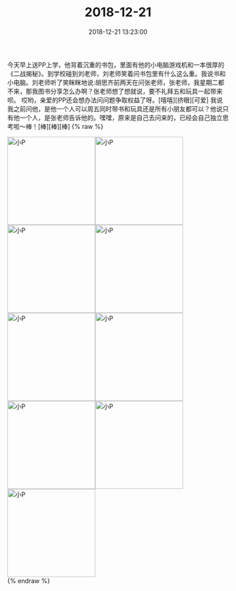 ﻿---
title: "2018-12-21"
date: 2018-12-21 13:23:00
tags: 文字
categories: 妈妈
---
今天早上送PP上学，他背着沉重的书包，里面有他的小电脑游戏机和一本很厚的《二战揭秘》。到学校碰到刘老师，刘老师笑着问书包里有什么这么重。我说书和小电脑。刘老师听了笑眯眯地说:胡思齐前两天在问张老师，张老师，我星期二都不来，那我图书分享怎么办啊？张老师想了想就说，要不礼拜五和玩具一起带来呗。
哎哟，亲爱的PP还会想办法问问题争取权益了呀。[嘻嘻][挤眼][可爱]
我说我之前问他，是他一个人可以周五同时带书和玩具还是所有小朋友都可以？他说只有他一个人，是张老师告诉他的。嘿嘿，原来是自己去问来的，已经会自己独立思考啦～棒！[棒][棒][棒]
{% raw %}
<div style="width:500 px">
<div style="float:left; width:100 px"><img src="/images/微信图片_20190213162030.jpg" width="200" alt="小P"></div>
<div style="float:left; width:100 px"><img src="/images/微信图片_20190213162035.jpg" width="200" alt="小P"></div>
<div style="float:left; width:100 px"><img src="/images/微信图片_20190213162041.jpg" width="200" alt="小P"></div>
<div style="float:left; width:100 px"><img src="/images/微信图片_20190213162047.jpg" width="200" alt="小P"></div>
<div style="float:left; width:100 px"><img src="/images/微信图片_20190213162052.jpg" width="200" alt="小P"></div>
<div style="float:left; width:100 px"><img src="/images/微信图片_20190213162058.jpg" width="200" alt="小P"></div>
<div style="float:left; width:100 px"><img src="/images/微信图片_20190213162103.jpg" width="200" alt="小P"></div>
<div style="float:left; width:100 px"><img src="/images/微信图片_20190213162114.jpg" width="200" alt="小P"></div>
<div style="float:left; width:100 px"><img src="/images/微信图片_20190213162121.jpg" width="200" alt="小P"></div>
<div style="clear:both"></div>
</div>
{% endraw %}